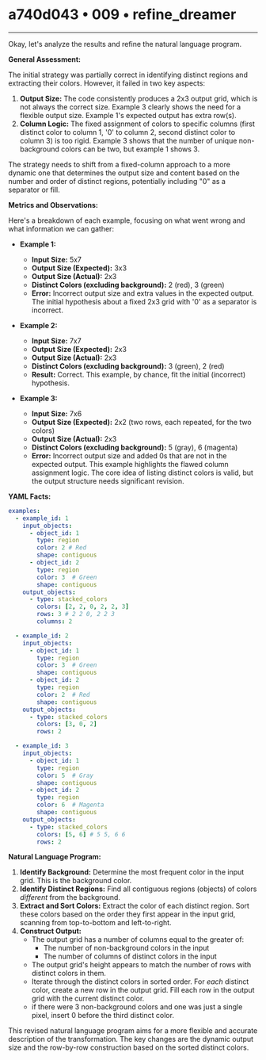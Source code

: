 # a740d043 • 009 • refine_dreamer

---
Okay, let's analyze the results and refine the natural language program.

**General Assessment:**

The initial strategy was partially correct in identifying distinct regions and extracting their colors. However, it failed in two key aspects:

1.  **Output Size:** The code consistently produces a 2x3 output grid, which is not always the correct size. Example 3 clearly shows the need for a flexible output size. Example 1's expected output has extra row(s).
2.  **Column Logic:** The fixed assignment of colors to specific columns (first distinct color to column 1, '0' to column 2, second distinct color to column 3) is too rigid. Example 3 shows that the number of unique non-background colors can be two, but example 1 shows 3.

The strategy needs to shift from a fixed-column approach to a more dynamic one that determines the output size and content based on the number and order of distinct regions, potentially including "0" as a separator or fill.

**Metrics and Observations:**

Here's a breakdown of each example, focusing on what went wrong and what information we can gather:

*   **Example 1:**
    *   **Input Size:** 5x7
    *   **Output Size (Expected):** 3x3
    *   **Output Size (Actual):** 2x3
    *   **Distinct Colors (excluding background):** 2 (red), 3 (green)
    *   **Error:** Incorrect output size and extra values in the expected output. The initial hypothesis about a fixed 2x3 grid with '0' as a separator is incorrect.

*   **Example 2:**
    *   **Input Size:** 7x7
    *   **Output Size (Expected):** 2x3
    *   **Output Size (Actual):** 2x3
    *   **Distinct Colors (excluding background):** 3 (green), 2 (red)
    *   **Result:** Correct. This example, by chance, fit the initial (incorrect) hypothesis.

*   **Example 3:**
    *   **Input Size:** 7x6
    *   **Output Size (Expected):** 2x2 (two rows, each repeated, for the two colors)
    *   **Output Size (Actual):** 2x3
    *   **Distinct Colors (excluding background):** 5 (gray), 6 (magenta)
    *   **Error:** Incorrect output size and added 0s that are not in the expected output. This example highlights the flawed column assignment logic. The core idea of listing distinct colors is valid, but the output structure needs significant revision.

**YAML Facts:**

```yaml
examples:
  - example_id: 1
    input_objects:
      - object_id: 1
        type: region
        color: 2 # Red
        shape: contiguous
      - object_id: 2
        type: region
        color: 3  # Green
        shape: contiguous
    output_objects:
      - type: stacked_colors
        colors: [2, 2, 0, 2, 2, 3]
        rows: 3 # 2 2 0, 2 2 3
        columns: 2

  - example_id: 2
    input_objects:
      - object_id: 1
        type: region
        color: 3  # Green
        shape: contiguous
      - object_id: 2
        type: region
        color: 2  # Red
        shape: contiguous
    output_objects:
      - type: stacked_colors
        colors: [3, 0, 2]
        rows: 2

  - example_id: 3
    input_objects:
      - object_id: 1
        type: region
        color: 5  # Gray
        shape: contiguous
      - object_id: 2
        type: region
        color: 6  # Magenta
        shape: contiguous
    output_objects:
      - type: stacked_colors
        colors: [5, 6] # 5 5, 6 6
        rows: 2

```

**Natural Language Program:**

1.  **Identify Background:** Determine the most frequent color in the input grid. This is the background color.
2.  **Identify Distinct Regions:** Find all contiguous regions (objects) of colors *different* from the background.
3.  **Extract and Sort Colors:** Extract the color of each distinct region. Sort these colors based on the order they first appear in the input grid, scanning from top-to-bottom and left-to-right.
4.  **Construct Output:**
    *   The output grid has a number of columns equal to the greater of:
        *  The number of non-background colors in the input
        *  The number of columns of distinct colors in the input
    * The output grid's height appears to match the number of rows with distinct colors in them.
    *  Iterate through the distinct colors in sorted order. For *each* distinct color, create a new row in the output grid. Fill each row in the output grid with the current distinct color.
    * if there were 3 non-background colors and one was just a single pixel, insert 0 before the third distinct color.

This revised natural language program aims for a more flexible and accurate description of the transformation. The key changes are the dynamic output size and the row-by-row construction based on the sorted distinct colors.

